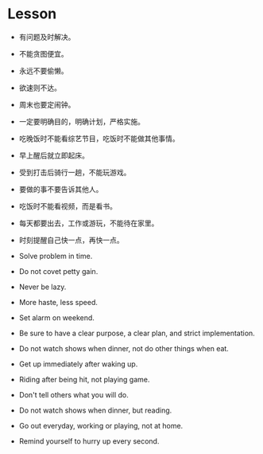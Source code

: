 # Lesson

- 有问题及时解决。
- 不能贪图便宜。
- 永远不要偷懒。
- 欲速则不达。
- 周末也要定闹钟。
- 一定要明确目的，明确计划，严格实施。
- 吃晚饭时不能看综艺节目，吃饭时不能做其他事情。
- 早上醒后就立即起床。
- 受到打击后骑行一趟，不能玩游戏。
- 要做的事不要告诉其他人。
- 吃饭时不能看视频，而是看书。
- 每天都要出去，工作或游玩，不能待在家里。
- 时刻提醒自己快一点，再快一点。

- Solve problem in time.
- Do not covet petty gain.
- Never be lazy.
- More haste, less speed.
- Set alarm on weekend.
- Be sure to have a clear purpose, a clear plan, and strict implementation.
- Do not watch shows when dinner, not do other things when eat.
- Get up immediately after waking up.
- Riding after being hit, not playing game.
- Don't tell others what you will do.
- Do not watch shows when dinner, but reading.
- Go out everyday, working or playing, not at home.
- Remind yourself to hurry up every second.

